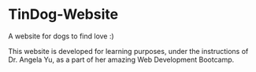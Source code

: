 # TinDog-Website
A website for dogs to find love :)

This website is developed for learning purposes, under the instructions of Dr. Angela Yu, as a part of her amazing Web Development Bootcamp. 
